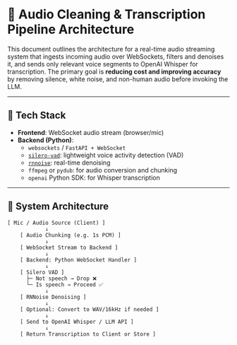 # 🧠 Audio Cleaning & Transcription Pipeline Architecture

This document outlines the architecture for a real-time audio streaming system that ingests incoming audio over WebSockets, filters and denoises it, and sends only relevant voice segments to OpenAI Whisper for transcription. The primary goal is **reducing cost and improving accuracy** by removing silence, white noise, and non-human audio before invoking the LLM.

---

## 🔧 Tech Stack

- **Frontend**: WebSocket audio stream (browser/mic)
- **Backend (Python)**:
  - `websockets` / `FastAPI + WebSocket`
  - [`silero-vad`](https://github.com/snakers4/silero-vad): lightweight voice activity detection (VAD)
  - [`rnnoise`](https://github.com/xiph/rnnoise): real-time denoising
  - `ffmpeg` or `pydub`: for audio conversion and chunking
  - `openai` Python SDK: for Whisper transcription

---

## 🧩 System Architecture

```text
[ Mic / Audio Source (Client) ]
            ↓
    [ Audio Chunking (e.g. 1s PCM) ]
            ↓
    [ WebSocket Stream to Backend ]
            ↓
    [ Backend: Python WebSocket Handler ]
            ↓
    [ Silero VAD ]
      ├─ Not speech → Drop ❌
      └─ Is speech → Proceed ✅
            ↓
    [ RNNoise Denoising ]
            ↓
    [ Optional: Convert to WAV/16kHz if needed ]
            ↓
    [ Send to OpenAI Whisper / LLM API ]
            ↓
    [ Return Transcription to Client or Store ]